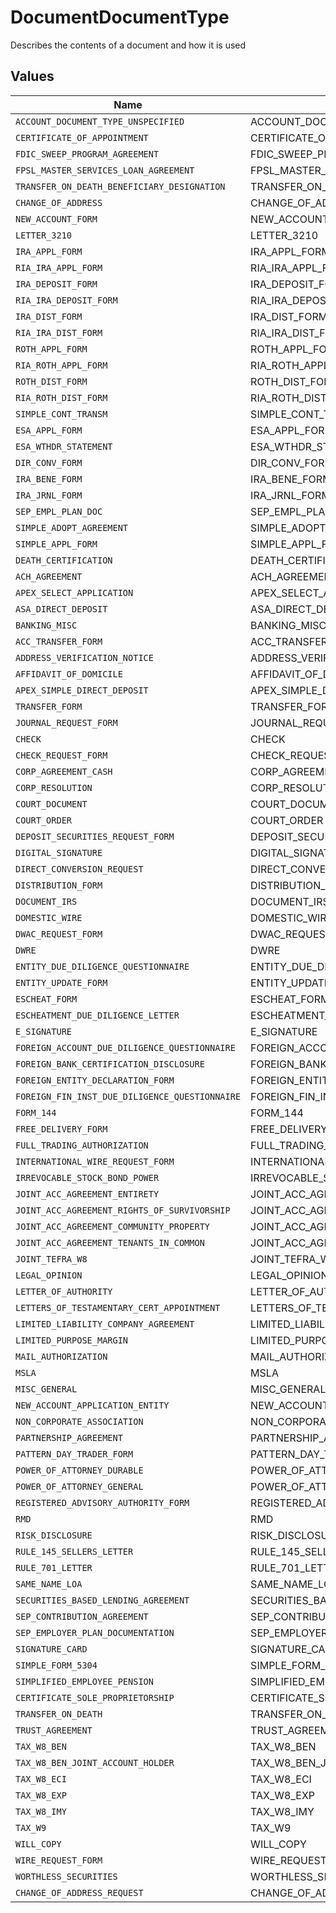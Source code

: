 # DocumentDocumentType

Describes the contents of a document and how it is used


## Values

| Name                                           | Value                                          |
| ---------------------------------------------- | ---------------------------------------------- |
| `ACCOUNT_DOCUMENT_TYPE_UNSPECIFIED`            | ACCOUNT_DOCUMENT_TYPE_UNSPECIFIED              |
| `CERTIFICATE_OF_APPOINTMENT`                   | CERTIFICATE_OF_APPOINTMENT                     |
| `FDIC_SWEEP_PROGRAM_AGREEMENT`                 | FDIC_SWEEP_PROGRAM_AGREEMENT                   |
| `FPSL_MASTER_SERVICES_LOAN_AGREEMENT`          | FPSL_MASTER_SERVICES_LOAN_AGREEMENT            |
| `TRANSFER_ON_DEATH_BENEFICIARY_DESIGNATION`    | TRANSFER_ON_DEATH_BENEFICIARY_DESIGNATION      |
| `CHANGE_OF_ADDRESS`                            | CHANGE_OF_ADDRESS                              |
| `NEW_ACCOUNT_FORM`                             | NEW_ACCOUNT_FORM                               |
| `LETTER_3210`                                  | LETTER_3210                                    |
| `IRA_APPL_FORM`                                | IRA_APPL_FORM                                  |
| `RIA_IRA_APPL_FORM`                            | RIA_IRA_APPL_FORM                              |
| `IRA_DEPOSIT_FORM`                             | IRA_DEPOSIT_FORM                               |
| `RIA_IRA_DEPOSIT_FORM`                         | RIA_IRA_DEPOSIT_FORM                           |
| `IRA_DIST_FORM`                                | IRA_DIST_FORM                                  |
| `RIA_IRA_DIST_FORM`                            | RIA_IRA_DIST_FORM                              |
| `ROTH_APPL_FORM`                               | ROTH_APPL_FORM                                 |
| `RIA_ROTH_APPL_FORM`                           | RIA_ROTH_APPL_FORM                             |
| `ROTH_DIST_FORM`                               | ROTH_DIST_FORM                                 |
| `RIA_ROTH_DIST_FORM`                           | RIA_ROTH_DIST_FORM                             |
| `SIMPLE_CONT_TRANSM`                           | SIMPLE_CONT_TRANSM                             |
| `ESA_APPL_FORM`                                | ESA_APPL_FORM                                  |
| `ESA_WTHDR_STATEMENT`                          | ESA_WTHDR_STATEMENT                            |
| `DIR_CONV_FORM`                                | DIR_CONV_FORM                                  |
| `IRA_BENE_FORM`                                | IRA_BENE_FORM                                  |
| `IRA_JRNL_FORM`                                | IRA_JRNL_FORM                                  |
| `SEP_EMPL_PLAN_DOC`                            | SEP_EMPL_PLAN_DOC                              |
| `SIMPLE_ADOPT_AGREEMENT`                       | SIMPLE_ADOPT_AGREEMENT                         |
| `SIMPLE_APPL_FORM`                             | SIMPLE_APPL_FORM                               |
| `DEATH_CERTIFICATION`                          | DEATH_CERTIFICATION                            |
| `ACH_AGREEMENT`                                | ACH_AGREEMENT                                  |
| `APEX_SELECT_APPLICATION`                      | APEX_SELECT_APPLICATION                        |
| `ASA_DIRECT_DEPOSIT`                           | ASA_DIRECT_DEPOSIT                             |
| `BANKING_MISC`                                 | BANKING_MISC                                   |
| `ACC_TRANSFER_FORM`                            | ACC_TRANSFER_FORM                              |
| `ADDRESS_VERIFICATION_NOTICE`                  | ADDRESS_VERIFICATION_NOTICE                    |
| `AFFIDAVIT_OF_DOMICILE`                        | AFFIDAVIT_OF_DOMICILE                          |
| `APEX_SIMPLE_DIRECT_DEPOSIT`                   | APEX_SIMPLE_DIRECT_DEPOSIT                     |
| `TRANSFER_FORM`                                | TRANSFER_FORM                                  |
| `JOURNAL_REQUEST_FORM`                         | JOURNAL_REQUEST_FORM                           |
| `CHECK`                                        | CHECK                                          |
| `CHECK_REQUEST_FORM`                           | CHECK_REQUEST_FORM                             |
| `CORP_AGREEMENT_CASH`                          | CORP_AGREEMENT_CASH                            |
| `CORP_RESOLUTION`                              | CORP_RESOLUTION                                |
| `COURT_DOCUMENT`                               | COURT_DOCUMENT                                 |
| `COURT_ORDER`                                  | COURT_ORDER                                    |
| `DEPOSIT_SECURITIES_REQUEST_FORM`              | DEPOSIT_SECURITIES_REQUEST_FORM                |
| `DIGITAL_SIGNATURE`                            | DIGITAL_SIGNATURE                              |
| `DIRECT_CONVERSION_REQUEST`                    | DIRECT_CONVERSION_REQUEST                      |
| `DISTRIBUTION_FORM`                            | DISTRIBUTION_FORM                              |
| `DOCUMENT_IRS`                                 | DOCUMENT_IRS                                   |
| `DOMESTIC_WIRE`                                | DOMESTIC_WIRE                                  |
| `DWAC_REQUEST_FORM`                            | DWAC_REQUEST_FORM                              |
| `DWRE`                                         | DWRE                                           |
| `ENTITY_DUE_DILIGENCE_QUESTIONNAIRE`           | ENTITY_DUE_DILIGENCE_QUESTIONNAIRE             |
| `ENTITY_UPDATE_FORM`                           | ENTITY_UPDATE_FORM                             |
| `ESCHEAT_FORM`                                 | ESCHEAT_FORM                                   |
| `ESCHEATMENT_DUE_DILIGENCE_LETTER`             | ESCHEATMENT_DUE_DILIGENCE_LETTER               |
| `E_SIGNATURE`                                  | E_SIGNATURE                                    |
| `FOREIGN_ACCOUNT_DUE_DILIGENCE_QUESTIONNAIRE`  | FOREIGN_ACCOUNT_DUE_DILIGENCE_QUESTIONNAIRE    |
| `FOREIGN_BANK_CERTIFICATION_DISCLOSURE`        | FOREIGN_BANK_CERTIFICATION_DISCLOSURE          |
| `FOREIGN_ENTITY_DECLARATION_FORM`              | FOREIGN_ENTITY_DECLARATION_FORM                |
| `FOREIGN_FIN_INST_DUE_DILIGENCE_QUESTIONNAIRE` | FOREIGN_FIN_INST_DUE_DILIGENCE_QUESTIONNAIRE   |
| `FORM_144`                                     | FORM_144                                       |
| `FREE_DELIVERY_FORM`                           | FREE_DELIVERY_FORM                             |
| `FULL_TRADING_AUTHORIZATION`                   | FULL_TRADING_AUTHORIZATION                     |
| `INTERNATIONAL_WIRE_REQUEST_FORM`              | INTERNATIONAL_WIRE_REQUEST_FORM                |
| `IRREVOCABLE_STOCK_BOND_POWER`                 | IRREVOCABLE_STOCK_BOND_POWER                   |
| `JOINT_ACC_AGREEMENT_ENTIRETY`                 | JOINT_ACC_AGREEMENT_ENTIRETY                   |
| `JOINT_ACC_AGREEMENT_RIGHTS_OF_SURVIVORSHIP`   | JOINT_ACC_AGREEMENT_RIGHTS_OF_SURVIVORSHIP     |
| `JOINT_ACC_AGREEMENT_COMMUNITY_PROPERTY`       | JOINT_ACC_AGREEMENT_COMMUNITY_PROPERTY         |
| `JOINT_ACC_AGREEMENT_TENANTS_IN_COMMON`        | JOINT_ACC_AGREEMENT_TENANTS_IN_COMMON          |
| `JOINT_TEFRA_W8`                               | JOINT_TEFRA_W8                                 |
| `LEGAL_OPINION`                                | LEGAL_OPINION                                  |
| `LETTER_OF_AUTHORITY`                          | LETTER_OF_AUTHORITY                            |
| `LETTERS_OF_TESTAMENTARY_CERT_APPOINTMENT`     | LETTERS_OF_TESTAMENTARY_CERT_APPOINTMENT       |
| `LIMITED_LIABILITY_COMPANY_AGREEMENT`          | LIMITED_LIABILITY_COMPANY_AGREEMENT            |
| `LIMITED_PURPOSE_MARGIN`                       | LIMITED_PURPOSE_MARGIN                         |
| `MAIL_AUTHORIZATION`                           | MAIL_AUTHORIZATION                             |
| `MSLA`                                         | MSLA                                           |
| `MISC_GENERAL`                                 | MISC_GENERAL                                   |
| `NEW_ACCOUNT_APPLICATION_ENTITY`               | NEW_ACCOUNT_APPLICATION_ENTITY                 |
| `NON_CORPORATE_ASSOCIATION`                    | NON_CORPORATE_ASSOCIATION                      |
| `PARTNERSHIP_AGREEMENT`                        | PARTNERSHIP_AGREEMENT                          |
| `PATTERN_DAY_TRADER_FORM`                      | PATTERN_DAY_TRADER_FORM                        |
| `POWER_OF_ATTORNEY_DURABLE`                    | POWER_OF_ATTORNEY_DURABLE                      |
| `POWER_OF_ATTORNEY_GENERAL`                    | POWER_OF_ATTORNEY_GENERAL                      |
| `REGISTERED_ADVISORY_AUTHORITY_FORM`           | REGISTERED_ADVISORY_AUTHORITY_FORM             |
| `RMD`                                          | RMD                                            |
| `RISK_DISCLOSURE`                              | RISK_DISCLOSURE                                |
| `RULE_145_SELLERS_LETTER`                      | RULE_145_SELLERS_LETTER                        |
| `RULE_701_LETTER`                              | RULE_701_LETTER                                |
| `SAME_NAME_LOA`                                | SAME_NAME_LOA                                  |
| `SECURITIES_BASED_LENDING_AGREEMENT`           | SECURITIES_BASED_LENDING_AGREEMENT             |
| `SEP_CONTRIBUTION_AGREEMENT`                   | SEP_CONTRIBUTION_AGREEMENT                     |
| `SEP_EMPLOYER_PLAN_DOCUMENTATION`              | SEP_EMPLOYER_PLAN_DOCUMENTATION                |
| `SIGNATURE_CARD`                               | SIGNATURE_CARD                                 |
| `SIMPLE_FORM_5304`                             | SIMPLE_FORM_5304                               |
| `SIMPLIFIED_EMPLOYEE_PENSION`                  | SIMPLIFIED_EMPLOYEE_PENSION                    |
| `CERTIFICATE_SOLE_PROPRIETORSHIP`              | CERTIFICATE_SOLE_PROPRIETORSHIP                |
| `TRANSFER_ON_DEATH`                            | TRANSFER_ON_DEATH                              |
| `TRUST_AGREEMENT`                              | TRUST_AGREEMENT                                |
| `TAX_W8_BEN`                                   | TAX_W8_BEN                                     |
| `TAX_W8_BEN_JOINT_ACCOUNT_HOLDER`              | TAX_W8_BEN_JOINT_ACCOUNT_HOLDER                |
| `TAX_W8_ECI`                                   | TAX_W8_ECI                                     |
| `TAX_W8_EXP`                                   | TAX_W8_EXP                                     |
| `TAX_W8_IMY`                                   | TAX_W8_IMY                                     |
| `TAX_W9`                                       | TAX_W9                                         |
| `WILL_COPY`                                    | WILL_COPY                                      |
| `WIRE_REQUEST_FORM`                            | WIRE_REQUEST_FORM                              |
| `WORTHLESS_SECURITIES`                         | WORTHLESS_SECURITIES                           |
| `CHANGE_OF_ADDRESS_REQUEST`                    | CHANGE_OF_ADDRESS_REQUEST                      |